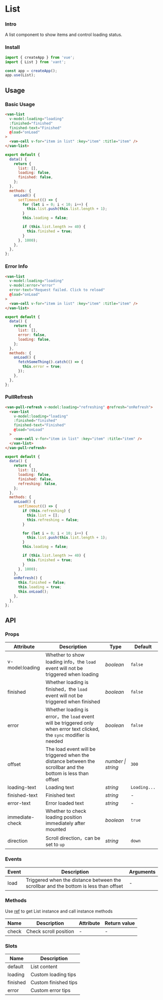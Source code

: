 # List

### Intro

A list component to show items and control loading status.

### Install

```js
import { createApp } from 'vue';
import { List } from 'vant';

const app = createApp();
app.use(List);
```

## Usage

### Basic Usage

```html
<van-list
  v-model:loading="loading"
  :finished="finished"
  finished-text="Finished"
  @load="onLoad"
>
  <van-cell v-for="item in list" :key="item" :title="item" />
</van-list>
```

```js
export default {
  data() {
    return {
      list: [],
      loading: false,
      finished: false,
    };
  },
  methods: {
    onLoad() {
      setTimeout(() => {
        for (let i = 0; i < 10; i++) {
          this.list.push(this.list.length + 1);
        }
        this.loading = false;

        if (this.list.length >= 40) {
          this.finished = true;
        }
      }, 1000);
    },
  },
};
```

### Error Info

```html
<van-list
  v-model:loading="loading"
  v-model:error="error"
  error-text="Request failed. Click to reload"
  @load="onLoad"
>
  <van-cell v-for="item in list" :key="item" :title="item" />
</van-list>
```

```js
export default {
  data() {
    return {
      list: [],
      error: false,
      loading: false,
    };
  },
  methods: {
    onLoad() {
      fetchSomeThing().catch(() => {
        this.error = true;
      });
    },
  },
};
```

### PullRefresh

```html
<van-pull-refresh v-model:loading="refreshing" @refresh="onRefresh">
  <van-list
    v-model:loading="loading"
    :finished="finished"
    finished-text="Finished"
    @load="onLoad"
  >
    <van-cell v-for="item in list" :key="item" :title="item" />
  </van-list>
</van-pull-refresh>
```

```js
export default {
  data() {
    return {
      list: [],
      loading: false,
      finished: false,
      refreshing: false,
    };
  },
  methods: {
    onLoad() {
      setTimeout(() => {
        if (this.refreshing) {
          this.list = [];
          this.refreshing = false;
        }

        for (let i = 0; i < 10; i++) {
          this.list.push(this.list.length + 1);
        }
        this.loading = false;

        if (this.list.length >= 40) {
          this.finished = true;
        }
      }, 1000);
    },
    onRefresh() {
      this.finished = false;
      this.loading = true;
      this.onLoad();
    },
  },
};
```

## API

### Props

| Attribute | Description | Type | Default |
| --- | --- | --- | --- |
| v-model:loading | Whether to show loading info，the `load` event will not be triggered when loading | _boolean_ | `false` |
| finished | Whether loading is finished，the `load` event will not be triggered when finished | _boolean_ | `false` |
| error | Whether loading is error，the `load` event will be triggered only when error text clicked, the `sync` modifier is needed | _boolean_ | `false` |
| offset | The load event will be triggered when the distance between the scrollbar and the bottom is less than offset | _number \| string_ | `300` |
| loading-text | Loading text | _string_ | `Loading...` |
| finished-text | Finished text | _string_ | - |
| error-text | Error loaded text | _string_ | - |
| immediate-check | Whether to check loading position immediately after mounted | _boolean_ | `true` |
| direction | Scroll direction，can be set to `up` | _string_ | `down` |

### Events

| Event | Description | Arguments |
| --- | --- | --- |
| load | Triggered when the distance between the scrollbar and the bottom is less than offset | - |

### Methods

Use [ref](https://vuejs.org/v2/api/#ref) to get List instance and call instance methods

| Name  | Description           | Attribute | Return value |
| ----- | --------------------- | --------- | ------------ |
| check | Check scroll position | -         | -            |

### Slots

| Name     | Description          |
| -------- | -------------------- |
| default  | List content         |
| loading  | Custom loading tips  |
| finished | Custom finished tips |
| error    | Custom error tips    |
